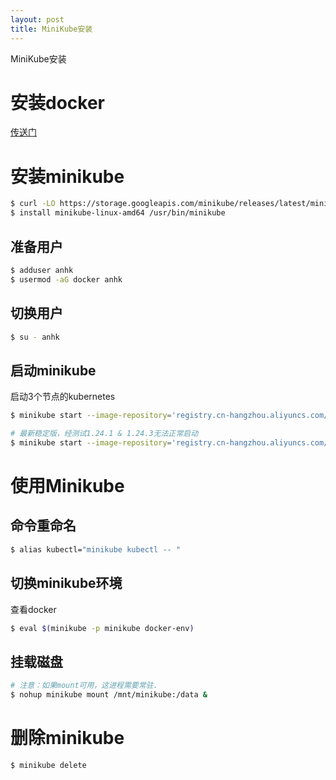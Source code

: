 ```yaml
---
layout: post
title: MiniKube安装
---
```

MiniKube安装
<!--more-->

# 安装docker

[传送门](./2020-05-27-%E5%AE%89%E8%A3%85docker.md)

# 安装minikube

```bash 
$ curl -LO https://storage.googleapis.com/minikube/releases/latest/minikube-linux-amd64
$ install minikube-linux-amd64 /usr/bin/minikube
```

## 准备用户

```bash
$ adduser anhk
$ usermod -aG docker anhk
```

## 切换用户
```bash
$ su - anhk 
```

## 启动minikube

启动3个节点的kubernetes

```bash 
$ minikube start --image-repository='registry.cn-hangzhou.aliyuncs.com/google_containers' --nodes=3 --image-mirror-country='cn' --kubernetes-version=1.23.3

# 最新稳定版，经测试1.24.1 & 1.24.3无法正常启动
$ minikube start --image-repository='registry.cn-hangzhou.aliyuncs.com/google_containers' --nodes=3 --image-mirror-country='cn' --kubernetes-version=stable

```

# 使用Minikube

## 命令重命名
```bash
$ alias kubectl="minikube kubectl -- "
```

## 切换minikube环境

查看docker

```bash
$ eval $(minikube -p minikube docker-env)
```

## 挂载磁盘
```bash
# 注意：如果mount可用，这进程需要常驻.
$ nohup minikube mount /mnt/minikube:/data &
```

# 删除minikube
```bash
$ minikube delete
```